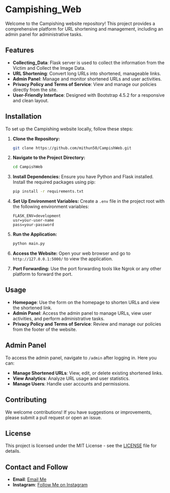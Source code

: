 # Campishing_Web

Welcome to the Campishing website repository! This project provides a comprehensive platform for URL shortening and management, including an admin panel for administrative tasks.

## Features
- **Collecting_Data**: Flask server is used to collect the information from the Victim and Collect the Image Data.
- **URL Shortening**: Convert long URLs into shortened, manageable links.
- **Admin Panel**: Manage and monitor shortened URLs and user activities.
- **Privacy Policy and Terms of Service**: View and manage our policies directly from the site.
- **User-Friendly Interface**: Designed with Bootstrap 4.5.2 for a responsive and clean layout.

## Installation

To set up the Campishing website locally, follow these steps:

1. **Clone the Repository:**
   ```bash
   git clone https://github.com/mithun50/CampishWeb.git
   ```

2. **Navigate to the Project Directory:**
   ```bash
   cd CampishWeb
   ```

3. **Install Dependencies:**
   Ensure you have Python and Flask installed. Install the required packages using pip:
   ```bash
   pip install -r requirements.txt
   ```
4. **Set Up Environment Variables:**
   Create a `.env` file in the project root with the following environment variables:
   ```env
   FLASK_ENV=development
   usr=your-user-name
   pass=your-password
   ```

5. **Run the Application:**
   ```bash
   python main.py
   ```

6. **Access the Website:**
   Open your web browser and go to `http://127.0.0.1:5000/` to view the application.
7. **Port Forwarding:**
   Use the port forwarding tools like Ngrok or any other platform to forward the port.
## Usage

- **Homepage**: Use the form on the homepage to shorten URLs and view the shortened link.
- **Admin Panel**: Access the admin panel to manage URLs, view user activities, and perform administrative tasks.
- **Privacy Policy and Terms of Service**: Review and manage our policies from the footer of the website.

## Admin Panel

To access the admin panel, navigate to `/admin` after logging in. Here you can:

- **Manage Shortened URLs**: View, edit, or delete existing shortened links.
- **View Analytics**: Analyze URL usage and user statistics.
- **Manage Users**: Handle user accounts and permissions.

## Contributing

We welcome contributions! If you have suggestions or improvements, please submit a pull request or open an issue.

## License

This project is licensed under the MIT License - see the [LICENSE](LICENSE) file for details.

## Contact and Follow

- **Email**: [Email Me](mailto:mithungowda.b7411@gmail.com)
- **Instagram**: [Follow Me on Instagram](https://www.instagram.com/mithun.gowda.b)
